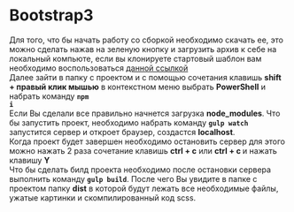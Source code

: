 # Bootstrap3

Для того, что бы начать работу со сборкой необходимо скачать ее, это можно сделать нажав на зеленую кнопку и загрузить архив к себе на локальный компьюте, если вы клонируете стартовый шаблон вам необходимо воспользоваться <a href="https://github.com/Smile3D/JS-Builder-list/wiki/GitHub">данной ссылкой</a><br>
Далее зайти в папку с проектом и с помощью сочетания клавишь <strong>shift + правый клик мышью</strong> в контекстном меню выбрать <strong>PowerShell</strong> и набрать команду <code><strong>npm i</strong></code><br>
Если Вы сделали все правильно начнется загрузка <strong>node_modules</strong>.
Что бы запустить проект, необходимо набрать команду <code><strong>gulp watch</strong></code> запустится сервер и откроет браузер, создастся <strong>localhost</strong>.<br>
Когда проект будет завершен необходимо остановить сервер для этого можно нажать 2 раза сочетание клавишь <strong>ctrl + c</strong> или <strong>ctrl + c </strong> и нажать клавишу <strong>Y</strong><br>
Что бы сделать билд проекта необходимо после остановки сервера выполнить команду <code><strong>gulp build</strong></code>.
После чего Вы увидите в папке с проектом папку <strong>dist</strong> в которой будут лежать все необходимые файлы, ужатые картинки и скомпилированный код scss.
